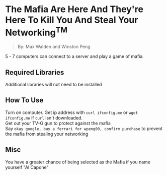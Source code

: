 # The Mafia Are Here And They're Here To Kill You And Steal Your Networking<sup>TM</sup>  
> By: Max Walden and Winston Peng  

5 - 7 computers can connect to a server and play a game of mafia.  

## Required Libraries
Additional libraries will not need to be installed

## How To Use
Turn on computer. Get ip address with `curl ifconfig.me` or `wget ifconfig.me` if `curl` isn't downloaded.  
Get out your TV-G gun to protect against the mafia  
Say `okay google, buy a ferrari for wpeng00, confirm purchase` to prevent the mafia from stealing your networking

## Misc
You have a greater chance of being selected as the Mafia if you name yourself "Al Capone"
